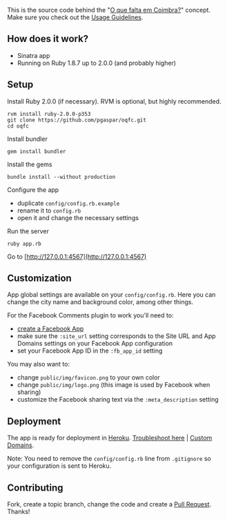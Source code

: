 This is the source code behind the "[O que falta em Coimbra?](http://oquefaltaemcoimbra.pt/)" concept.
Make sure you check out the [Usage Guidelines](http://oquefaltaemcoimbra.pt/about).

How does it work?
---------------------

* Sinatra app
* Running on Ruby 1.8.7 up to 2.0.0 (and probably higher)

Setup
------

Install Ruby 2.0.0 (if necessary). RVM is optional, but highly recommended.

    rvm install ruby-2.0.0-p353
    git clone https://github.com/pgaspar/oqfc.git
    cd oqfc

Install bundler

    gem install bundler

Install the gems

    bundle install --without production

Configure the app

* duplicate `config/config.rb.example`
* rename it to `config.rb`
* open it and change the necessary settings

Run the server

    ruby app.rb

Go to [http://127.0.0.1:4567](http://127.0.0.1:4567)

Customization
-------------

App global settings are available on your `config/config.rb`. Here you can change the city name and background color, among other things.

For the Facebook Comments plugin to work you'll need to:

* [create a Facebook App](https://developers.facebook.com/apps)
* make sure the `:site_url` setting corresponds to the Site URL and App Domains settings on your Facebook App configuration
* set your Facebook App ID in the `:fb_app_id` setting

You may also want to:

* change `public/img/favicon.png` to your own color
* change `public/img/logo.png` (this image is used by Facebook when sharing)
* customize the Facebook sharing text via the `:meta_description` setting

Deployment
-------------

The app is ready for deployment in [Heroku](http://heroku.com). [Troubleshoot here](https://devcenter.heroku.com/articles/rack#sinatra) | [Custom Domains](https://devcenter.heroku.com/articles/custom-domains).

Note: You need to remove the `config/config.rb` line from `.gitignore` so your configuration is sent to Heroku.

Contributing
-------------

Fork, create a topic branch, change the code and create a [Pull Request](https://help.github.com/articles/using-pull-requests). Thanks!
